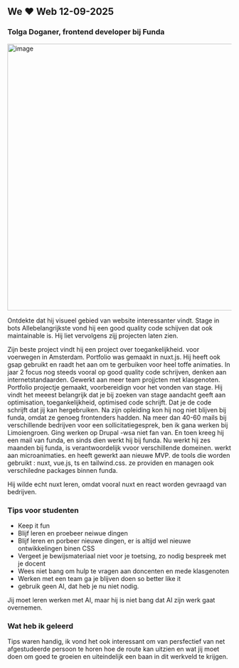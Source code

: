 ## We ♥ Web 12-09-2025
### Tolga Doganer, frontend developer bij Funda

<img width="1089" height="599" alt="image" src="https://github.com/user-attachments/assets/e60a1bab-9287-4257-a1e8-0dbb7d06b2bd" />

Ontdekte dat hij visueel gebied van website interessanter vindt. 
Stage in bots
Allebelangrijkste vond hij een good quality code schijven dat ook maintainable is. 
Hij liet vervolgens zijj projecten laten zien.

Zijn beste project vindt hij een project over toegankelijkheid. voor voerwegen in Amsterdam. 
Portfolio was gemaakt in nuxt.js. Hij heeft ook gsap gebruikt en raadt het aan om te gerbuiken voor heel toffe animaties. 
In jaar 2 focus nog steeds vooral op good quality code schrijven, denken aan internetstandaarden. Gewerkt aan meer team projjcten met klasgenoten. Portfolio projectje gemaakt, voorbereidign voor het vonden van stage. 
Hij vindt het meeest belangrijk dat je bij zoeken van stage aandacht geeft aan optimisation, toegankelijkheid, optimised code schrijft. Dat je de code schrijft dat jij kan hergebruiken. 
Na zijn opleiding kon hij nog niet blijven bij funda, omdat ze genoeg frontenders hadden. Na meer dan 40-60 mails bij verschillende bedrijven voor een sollicitatiegesprek, ben ik gana werken bij Limoiengroen. Ging werken op Drupal -wsa niet fan van. En toen kreeg hij een mail van funda, en sinds dien werkt hij bij funda. Nu werkt hij zes maanden bij funda, is verantwoordelijk vvoor verschillende domeinen. werkt aan microanimaties. en heeft gewerkt aan nieuwe MVP. de tools die worden gebruikt : nuxt, vue.js, ts en tailwind.css.
ze providen en managen ook verschiledne packages binnen funda. 

Hij wilde echt nuxt leren, omdat vooral nuxt en react worden gevraagd van bedrijven. 

### Tips voor studenten
- Keep it fun
- Blijf leren en proebeer neiwue dingen
- Blijf leren en porbeer nieuwe dingen, er is altijd wel nieuwe ontwikkelingen binen CSS
- Vergeet je bewijsmateriaal niet voor je toetsing, zo nodig bespreek met je docent
- Wees niet bang om hulp te vragen aan doncenten en mede klasgenoten
- Werken met een team ga je blijven doen so better like it
- gebruik geen AI, dat heb je nu niet nodig.

Jij moet leren werken met AI, maar hij is niet bang dat AI zijn werk gaat overnemen. 


### Wat heb ik geleerd
Tips waren handig, ik vond het ook interessant om van persfectief van net afgestudeerde persoon te horen hoe de route kan uitzien en wat jij moet doen om goed te groeien en uiteindelijk een baan in dit werkveld te krijgen. 
